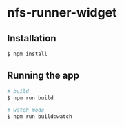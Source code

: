 # nfs-runner-widget

## Installation

```bash
$ npm install
```

## Running the app

```bash
# build
$ npm run build

# watch mode
$ npm run build:watch
```